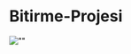 # Bitirme-Projesi

![""]([https://example.com/proje-resmi.jpg](https://github.com/turanayhan/Bitirme-Projesi/blob/main/proje%20g%C3%B6rselleri/1.png)https://github.com/turanayhan/Bitirme-Projesi/blob/main/proje%20g%C3%B6rselleri/1.png)
